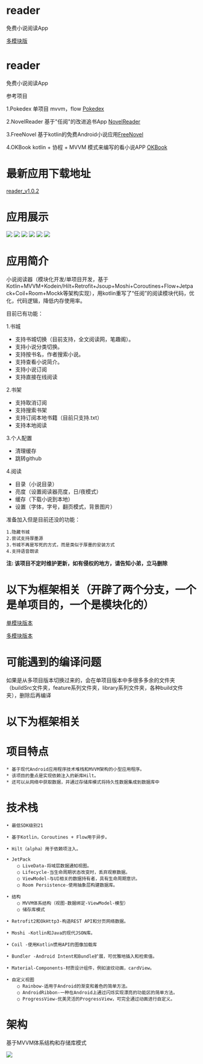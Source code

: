 # reader
免费小说阅读App

[多模块版](https://github.com/woodwen/reader/tree/dev-multiple)

# reader
免费小说阅读App

参考项目

1.Pokedex 单项目 mvvm，flow [Pokedex](https://github.com/skydoves/Pokedex)

2.NovelReader 基于"任阅"的改进追书App [NovelReader](https://github.com/newbiechen1024/NovelReader)

3.FreeNovel 基于kotlin的免费Android小说应用[FreeNovel](https://github.com/lxygithub/FreeNovel) 

4.OKBook kotlin + 协程 + MVVM 模式来编写的看小说APP [OKBook](https://gitee.com/xcode_xiao/OKBook)

# 最新应用下载地址
[reader_v1.0.2](https://raw.githubusercontent.com/woodwen/reader/main/apk/reader_v1.0.2.apk)

# 应用展示

![](https://github.com/woodwen/reader/blob/main/screenshot/1.jpeg)
![](https://github.com/woodwen/reader/blob/main/screenshot/2.jpeg)
![](https://github.com/woodwen/reader/blob/main/screenshot/3.jpeg)
![](https://github.com/woodwen/reader/blob/main/screenshot/4.jpeg)
![](https://github.com/woodwen/reader/blob/main/screenshot/5.jpeg)
![](https://github.com/woodwen/reader/blob/main/screenshot/6.jpeg)


# 应用简介

小说阅读器（模块化开发/单项目开发，基于Kotlin+MVVM+Kodein/Hilt+Retrofit+Jsoup+Moshi+Coroutines+Flow+Jetpack+Coil+Room+Mockk等架构实现），用kotlin重写了“任阅”的阅读模块代码，优化，代码逻辑，降低内存使用率。

目前已有功能：

1.书城

  * 支持书城切换（目前支持，全文阅读网，笔趣阁）。
  * 支持小说分类切换。
  * 支持按书名，作者搜索小说。
  * 支持查看小说简介。
  * 支持小说订阅
  * 支持直接在线阅读
  
2.书架
  
   * 支持取消订阅
   * 支持搜索书架
   * 支持订阅本地书籍（目前只支持.txt）
   * 支持本地阅读
    
3.个人配置
  
  * 清理缓存
  * 跳转github
  
4.阅读

  * 目录（小说目录）
  * 亮度（设置阅读器亮度，日/夜模式）
  * 缓存（下载小说到本地）
  * 设置（字体，字号，翻页模式，背景图片）

准备加入但是目前还没的功能：

	1.隐藏书城
	2.尝试支持厚墨源
	3.书城不再是写死的方式，而是类似于厚墨的安装方式
	4.支持语音朗读

**注: 该项目不定时维护更新，如有侵权的地方，请告知小弟，立马删除**

# 以下为框架相关（开辟了两个分支，一个是单项目的，一个是模块化的）

   [单模块版本](https://github.com/woodwen/reader/tree/dev-single)

   [多模块版本](https://github.com/woodwen/reader/tree/dev-multiple)


# 可能遇到的编译问题

如果是从多项目版本切换过来的，会在单项目版本中多很多多余的文件夹（buildSrc文件夹，feature系列文件夹，library系列文件夹，各种build文件夹），删除后再编译

# 以下为框架相关

# 项目特点

	* 基于现代Android应用程序技术堆栈和MVVM架构的小型应用程序。
	* 该项目的重点是实现依赖注入的新库Hilt。
	* 还可以从网络中获取数据，并通过存储库模式将持久性数据集成到数据库中

# 技术栈

   	• 最低SDK级别21

   	• 基于Kotlin，Coroutines + Flow用于异步。

   	• Hilt（alpha）用于依赖项注入。

	• JetPack
	   	○ LiveData-将域层数据通知视图。
	   	○ Lifecycle-当生命周期状态改变时，丢弃观察数据。
	   	○ ViewModel-与UI相关的数据持有者，具有生命周期意识。
	   	○ Room Persistence-使用抽象层构建数据库。

   	• 结构
	   	○ MVVM体系结构（视图-数据绑定-ViewModel-模型）
	   	○ 储存库模式

   	• Retrofit2和OkHttp3-构造REST API和分页网络数据。

   	• Moshi -Kotlin和Java的现代JSON库。

   	• Coil -使用Kotlin惯用API的图像加载库

   	• Bundler -Android Intent和Bundle扩展，可优雅地插入和检索值。

   	• Material-Components-材质设计组件，例如波纹动画，cardView。

   	• 自定义视图
		○ Rainbow-适用于Android的渐变和着色的简单方法。
	   	○ AndroidRibbon-一种在Android上通过闪烁实现漂亮的功能区的简单方法。
	   	○ ProgressView-优美灵活的ProgressView，可完全通过动画进行自定义。

# 架构

   基于MVVM体系结构和存储库模式
   
   ![](https://github.com/woodwen/reader/blob/main/screenshot/mvvm.png)
